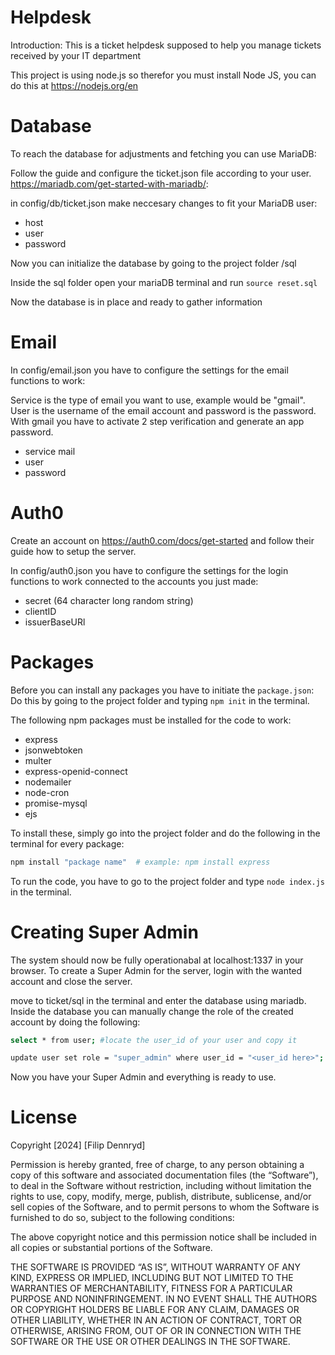 # Helpdesk
Introduction: This is a ticket helpdesk supposed to help you manage tickets received by your IT department

This project is using node.js so therefor you must install Node JS, you can do this at https://nodejs.org/en

# Database
To reach the database for adjustments and fetching you can use MariaDB:

Follow the guide and configure the ticket.json file according to your user. https://mariadb.com/get-started-with-mariadb/:

in config/db/ticket.json make neccesary changes to fit your MariaDB user:

- host
- user
- password

Now you can initialize the database by going to the project folder /sql

Inside the sql folder open your mariaDB terminal and run `source reset.sql`

Now the database is in place and ready to gather information

# Email
In config/email.json you have to configure the settings for the email functions to work:

Service is the type of email you want to use, example would be "gmail". User is the username of the email account and password is the password. With gmail you have to activate 2 step verification and generate an app password.

- service mail
- user
- password

# Auth0
Create an account on https://auth0.com/docs/get-started and follow their guide how to setup the server.

In config/auth0.json you have to configure the settings for the login functions to work connected to the accounts you just made:

- secret (64 character long random string)
- clientID
- issuerBaseURl

# Packages
Before you can install any packages you have to initiate the `package.json`:
Do this by going to the project folder and typing `npm init` in the terminal.

The following npm packages must be installed for the code to work:

- express
- jsonwebtoken
- multer
- express-openid-connect
- nodemailer
- node-cron
- promise-mysql
- ejs

To install these, simply go into the project folder and do the following in the terminal for every package:

```bash
npm install "package name"  # example: npm install express
```
To run the code, you have to go to the project folder and type `node index.js` in the terminal.

# Creating Super Admin
The system should now be fully operationabal at localhost:1337 in your browser. To create a Super Admin for the server, login with the wanted account and close the server.

move to ticket/sql in the terminal and enter the database using mariadb. Inside the database you can manually change the role of the created account by doing the following:

```bash
select * from user; #locate the user_id of your user and copy it

update user set role = "super_admin" where user_id = "<user_id here>";
```

Now you have your Super Admin and everything is ready to use.

# License

Copyright [2024] [Filip Dennryd]

Permission is hereby granted, free of charge, to any person obtaining a copy of this software and associated documentation files (the “Software”), to deal in the Software without restriction, including without limitation the rights to use, copy, modify, merge, publish, distribute, sublicense, and/or sell copies of the Software, and to permit persons to whom the Software is furnished to do so, subject to the following conditions:

The above copyright notice and this permission notice shall be included in all copies or substantial portions of the Software.

THE SOFTWARE IS PROVIDED “AS IS”, WITHOUT WARRANTY OF ANY KIND, EXPRESS OR IMPLIED, INCLUDING BUT NOT LIMITED TO THE WARRANTIES OF MERCHANTABILITY, FITNESS FOR A PARTICULAR PURPOSE AND NONINFRINGEMENT. IN NO EVENT SHALL THE AUTHORS OR COPYRIGHT HOLDERS BE LIABLE FOR ANY CLAIM, DAMAGES OR OTHER LIABILITY, WHETHER IN AN ACTION OF CONTRACT, TORT OR OTHERWISE, ARISING FROM, OUT OF OR IN CONNECTION WITH THE SOFTWARE OR THE USE OR OTHER DEALINGS IN THE SOFTWARE.
